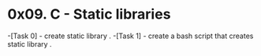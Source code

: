 # 0x09. C - Static libraries

-[Task 0] - create static library .
-[Task 1] - create a bash script that creates static library .